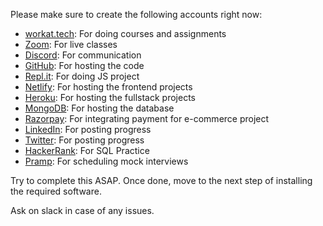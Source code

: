 Please make sure to create the following accounts right now:
- [workat.tech](http://workat.tech/login): For doing courses and assignments
- [Zoom](https://zoom.us/signup): For live classes
- [Discord](https://discord.com/): For communication
- [GitHub](https://github.com/join): For hosting the code
- [Repl.it](https://repl.it/login): For doing JS project
- [Netlify](https://app.netlify.com): For hosting the frontend projects
- [Heroku](https://id.heroku.com/login): For hosting the fullstack projects
- [MongoDB](https://account.mongodb.com/account/login): For hosting the database
- [Razorpay](https://rzp.io/i/XDT0nxvRUU): For integrating payment for e-commerce project
- [LinkedIn](https://www.linkedin.com/login): For posting progress
- [Twitter](https://twitter.com): For posting progress
- [HackerRank](https://www.hackerrank.com/auth/login): For SQL Practice
- [Pramp](https://www.pramp.com/#/sign-in): For scheduling mock interviews

Try to complete this ASAP. Once done, move to the next step of installing the required software.

Ask on slack in case of any issues.
